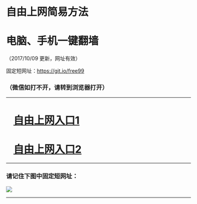 ﻿# 自由上网简易方法

# 电脑、手机一键翻墙

（2017/10/09 更新，网址有效）

固定短网址：https://git.io/free99

### （微信如打不开，请转到浏览器打开）


***





# &nbsp;&nbsp; <a href="http://ft1944920544.fwq-tz-1001.info/fwqtz01.html?t=100900115380 " target="_blank">自由上网入口1</a>
# &nbsp;&nbsp; <a href="http://ft1912227857.fwq-tz-1002.info/fwqtz02.html?t=10090016017 " target="_blank">自由上网入口2</a>
***

### 请记住下图中固定短网址：

<img src="https://s3-us-west-2.amazonaws.com/fwq-1001/yjfq-20170905okok.png" /> 


***

